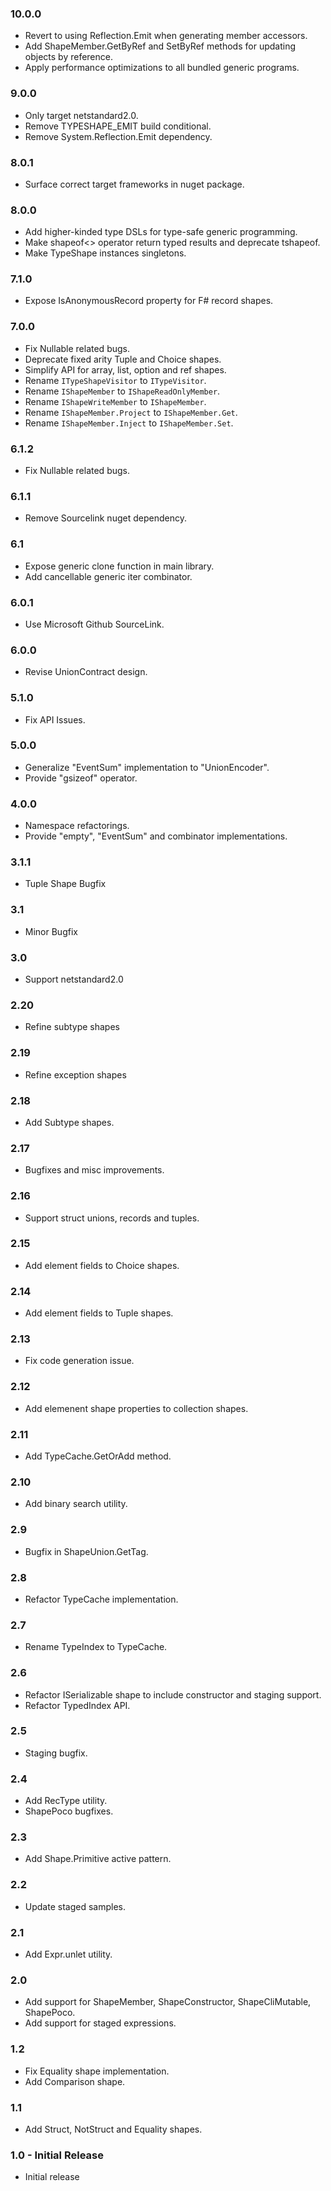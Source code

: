 ### 10.0.0
* Revert to using Reflection.Emit when generating member accessors.
* Add ShapeMember.GetByRef and SetByRef methods for updating objects by reference.
* Apply performance optimizations to all bundled generic programs.

### 9.0.0
* Only target netstandard2.0.
* Remove TYPESHAPE_EMIT build conditional.
* Remove System.Reflection.Emit dependency.

### 8.0.1
* Surface correct target frameworks in nuget package.

### 8.0.0
* Add higher-kinded type DSLs for type-safe generic programming.
* Make shapeof<> operator return typed results and deprecate tshapeof.
* Make TypeShape<T> instances singletons.

### 7.1.0
* Expose IsAnonymousRecord property for F# record shapes.

### 7.0.0
* Fix Nullable related bugs.
* Deprecate fixed arity Tuple and Choice shapes.
* Simplify API for array, list, option and ref shapes.
* Rename `ITypeShapeVisitor` to `ITypeVisitor`.
* Rename `IShapeMember` to `IShapeReadOnlyMember`.
* Rename `IShapeWriteMember` to `IShapeMember`.
* Rename `IShapeMember.Project` to `IShapeMember.Get`.
* Rename `IShapeMember.Inject` to `IShapeMember.Set`.

### 6.1.2
* Fix Nullable related bugs.

### 6.1.1
* Remove Sourcelink nuget dependency.

### 6.1
* Expose generic clone function in main library.
* Add cancellable generic iter combinator.

### 6.0.1
* Use Microsoft Github SourceLink.

### 6.0.0
* Revise UnionContract design.

### 5.1.0
* Fix API Issues.

### 5.0.0
* Generalize "EventSum" implementation to "UnionEncoder".
* Provide "gsizeof" operator.

### 4.0.0
* Namespace refactorings.
* Provide "empty", "EventSum" and combinator implementations.

### 3.1.1
* Tuple Shape Bugfix

### 3.1
* Minor Bugfix

### 3.0
* Support netstandard2.0

### 2.20
* Refine subtype shapes

### 2.19
* Refine exception shapes

### 2.18
* Add Subtype shapes.

### 2.17
* Bugfixes and misc improvements.

### 2.16
* Support struct unions, records and tuples.

### 2.15
* Add element fields to Choice shapes.

### 2.14
* Add element fields to Tuple shapes.

### 2.13
* Fix code generation issue.

### 2.12
* Add elemenent shape properties to collection shapes.

### 2.11
* Add TypeCache.GetOrAdd method.

### 2.10
* Add binary search utility.

### 2.9
* Bugfix in ShapeUnion.GetTag.

### 2.8
* Refactor TypeCache implementation.

### 2.7
* Rename TypeIndex to TypeCache.

### 2.6
* Refactor ISerializable shape to include constructor and staging support.
* Refactor TypedIndex API.

### 2.5
* Staging bugfix.

### 2.4
* Add RecType utility.
* ShapePoco bugfixes.

### 2.3
* Add Shape.Primitive active pattern.

### 2.2
* Update staged samples.

### 2.1
* Add Expr.unlet utility.

### 2.0
* Add support for ShapeMember, ShapeConstructor, ShapeCliMutable, ShapePoco.
* Add support for staged expressions.

### 1.2
* Fix Equality shape implementation.
* Add Comparison shape.

### 1.1
* Add Struct, NotStruct and Equality shapes.

### 1.0 - Initial Release
* Initial release
